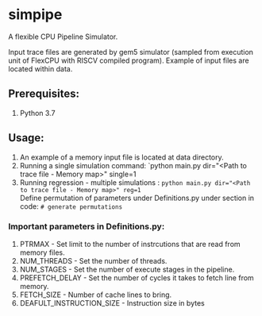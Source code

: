 # simpipe
A flexible CPU Pipeline Simulator. 

Input trace files are generated by gem5 simulator (sampled from execution unit of FlexCPU with RISCV compiled program). 
Example of input files are located within data. 

## Prerequisites:
1. Python 3.7

## Usage:

1. An example of a memory input file is located at data directory. 
2. Running a single simulation command: `python main.py dir="<Path to trace file - Memory map>" single=1
3. Running regression - multiple simulations : `python main.py dir="<Path to trace file - Memory map>" reg=1` <br>
   Define permutation of parameters under Definitions.py under section in code: `# generate permutations`
   
### Important parameters in Definitions.py:

1. PTRMAX - Set limit to the number of instrcutions that are read from memory files. 
2. NUM_THREADS - Set the number of threads.
3. NUM_STAGES - Set the number of execute stages in the pipeline. 
4. PREFETCH_DELAY - Set the number of cycles it takes to fetch line from memory. 
5. FETCH_SIZE - Number of cache lines to bring. 
6. DEAFULT_INSTRUCTION_SIZE - Instruction size in bytes 

